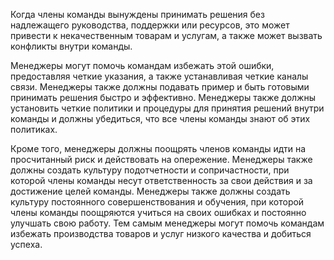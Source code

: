 Когда члены команды вынуждены принимать решения без надлежащего руководства, поддержки или ресурсов, это может привести к некачественным товарам и услугам, а также может вызвать конфликты внутри команды.

Менеджеры могут помочь командам избежать этой ошибки, предоставляя четкие указания, а также устанавливая четкие каналы связи. Менеджеры также должны подавать пример и быть готовыми принимать решения быстро и эффективно. Менеджеры также должны установить четкие политики и процедуры для принятия решений внутри команды и должны убедиться, что все члены команды знают об этих политиках.

Кроме того, менеджеры должны поощрять членов команды идти на просчитанный риск и действовать на опережение. Менеджеры также должны создать культуру подотчетности и сопричастности, при которой члены команды несут ответственность за свои действия и за достижение целей команды. Менеджеры также должны создать культуру постоянного совершенствования и обучения, при которой члены команды поощряются учиться на своих ошибках и постоянно улучшать свою работу. Тем самым менеджеры могут помочь командам избежать производства товаров и услуг низкого качества и добиться успеха.